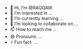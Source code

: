 - 👋 Hi, I’m @RAQQAW
- 👀 I’m interested in ...
- 🌱 I’m currently learning ...
- 💞️ I’m looking to collaborate on ...
- 📫 How to reach me ...
- 😄 Pronouns: ...
- ⚡ Fun fact: ...

<!---
RAQQAW/RAQQAW is a ✨ special ✨ repository because its `README.md` (this file) appears on your GitHub profile.
You can click the Preview link to take a look at your changes.
--->
